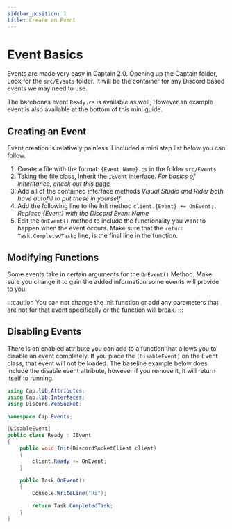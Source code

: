 ```yaml
---
sidebar_position: 1
title: Create an Event
---
```


# Event Basics

Events are made very easy in Captain 2.0. Opening up the Captain folder, Look for the `src/Events` folder. It will be the container for any Discord based events we may need to use.

The barebones event `Ready.cs` is available as well, However an example event is also available at the bottom of this mini guide.

## Creating an Event

Event creation is relatively painless. I included a mini step list below you can follow.

1. Create a file with the format: `{Event Name}.cs` in the folder `src/Events`
2. Taking the file class, Inherit the `IEvent` interface. *For basics of inheritance, check out this* [page](../snippits/inheritance.md)
3. Add all of the contained interface methods *Visual Studio and Rider both have autofill to put these in yourself*
4. Add the following line to the Init method `client.{Event} += OnEvent;`. *Replace {Event} with the Discord Event Name*
5. Edit the `OnEvent()` method to include the functionality you want to happen when the event occurs. Make sure that the `return Task.CompletedTask;` line, is the final line in the function.

## Modifying Functions

Some events take in certain arguments for the `OnEvent()` Method. Make sure you change it to gain the added information some events will provide to you.

:::caution
You can not change the Init function or add any parameters that are not for that event specifically or the function will break.
:::

## Disabling Events

There is an enabled attribute you can add to a function that allows you to disable an event completely. If you place the `[DisableEvent]` on the Event class, that event will not be loaded. The baseline example below does include the disable event attribute, however if you remove it, it will return itself to running.

```cs
using Cap.lib.Attributes;
using Cap.lib.Interfaces;
using Discord.WebSocket;

namespace Cap.Events;

[DisableEvent]
public class Ready : IEvent
{
    public void Init(DiscordSocketClient client)
    {
        client.Ready += OnEvent;
    }

    public Task OnEvent()
    {
        Console.WriteLine("Hi");

        return Task.CompletedTask;
    }
}
```
